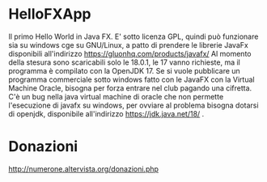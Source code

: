 # HelloFXApp
Il primo Hello World in Java FX.
E' sotto licenza GPL, quindi può funzionare sia su windows cge su GNU/Linux, a patto di prendere le librerie JavaFx disponibili all'indirizzo https://gluonhq.com/products/javafx/
Al momento della stesura sono scaricabili solo le 18.0.1, le 17 vanno richieste, ma il programma è compilato con la OpenJDK 17.
Se si vuole pubblicare un programma commerciale sotto windows fatto con le JavaFX con la Virtual Machine Oracle, bisogna per forza entrare nel club pagando una cifretta.
C'è un bug nella java virtual machine di oracle che non permette l'esecuzione di javafx su windows, per ovviare al problema bisogna dotarsi di openjdk, disponibile all'indirizzo https://jdk.java.net/18/ .

# Donazioni

http://numerone.altervista.org/donazioni.php
